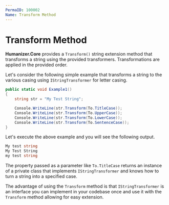 ```yaml
---
PermaID: 100002
Name: Transform Method
---
```


# Transform Method

**Humanizer.Core** provides a `Transform()` string extension method that transforms a string using the provided transformers. Transformations are applied in the provided order.

Let's consider the following simple example that transforms a string to the various casing using `IStringTransformer` for letter casing.

```csharp
public static void Example1()
{
    string str = "My Test String";

    Console.WriteLine(str.Transform(To.TitleCase));
    Console.WriteLine(str.Transform(To.UpperCase));
    Console.WriteLine(str.Transform(To.LowerCase));
    Console.WriteLine(str.Transform(To.SentenceCase));
}
```

Let's execute the above example and you will see the following output.

```csharp
My test string
My Test String
my test string
```

The property passed as a parameter like `To.TitleCase` returns an instance of a private class that implements `IStringTransformer` and knows how to turn a string into a specified case.

The advantage of using the `Transform` method is that `IStringTransformer` is an interface you can implement in your codebase once and use it with the `Transform` method allowing for easy extension.
